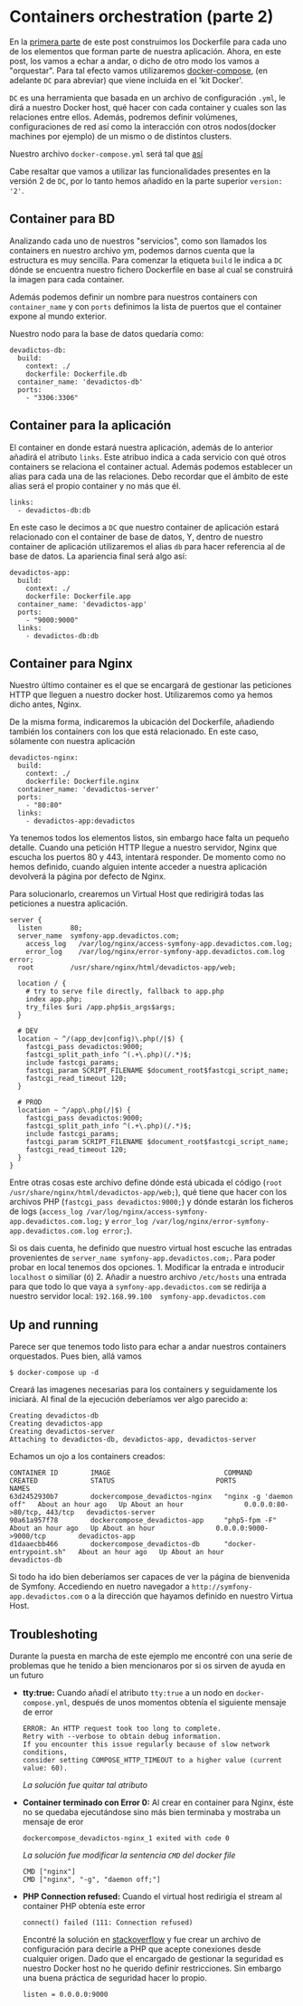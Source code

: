 
# Containers orchestration (parte 2)

En la [primera parte](http://devadictos.com/orquestando-docker-containers-parte-i/) de este post construimos los Dockerfile para cada uno de los elementos que forman parte de nuestra aplicación. Ahora, en este post, los vamos a echar a andar, o dicho de otro modo los vamos a "orquestar". Para tal efecto vamos utilizaremos [docker-compose](https://docs.docker.com/compose/), (en adelante `DC` para abreviar) que viene incluida en el 'kit Docker'.

`DC` es una herramienta que basada en un archivo de configuración `.yml`, le dirá a nuestro Docker host, qué hacer con cada container y cuales son las relaciones entre ellos. Además, podremos definir volúmenes, configuraciones de red así como la interacción con otros nodos(docker machines por ejemplo) de un mismo o de distintos clusters.

Nuestro archivo `docker-compose.yml` será tal que [así]()

Cabe resaltar que vamos a utilizar las funcionalidades presentes en la versión 2 de `DC`, por lo tanto hemos añadido en la parte superior `version: '2'`.


## Container para BD
Analizando cada uno de nuestros "servicios", como son llamados los containers en nuestro archivo ym, podemos darnos cuenta que la estructura es muy sencilla. Para comenzar la etiqueta `build` le indica a `DC` dónde se encuentra nuestro fichero Dockerfile en base al cual se construirá la imagen para cada container.

Además podemos definir un nombre para nuestros containers con `container_name` y con `ports` definimos la lista de puertos que el container expone al mundo exterior.

Nuestro nodo para la base de datos quedaría como:

```
devadictos-db:
  build:
    context: ./
    dockerfile: Dockerfile.db
  container_name: 'devadictos-db'
  ports:
    - "3306:3306"
```

## Container para la aplicación
El container en donde estará nuestra aplicación, además de lo anterior añadirá el atributo `links`. Este atribuo indica a cada servicio con qué otros containers se relaciona el container actual. Además podemos establecer un alias para cada una de las relaciones. Debo recordar que el ámbito de este alias será el propio container y no más que él.

```
links:
  - devadictos-db:db
```

En este caso le decimos a `DC` que nuestro container de aplicación estará relacionado con el container de base de datos, Y, dentro de nuestro container de aplicación utilizaremos el alias `db` para hacer referencia al de base de datos. La apariencia final será algo así:

```
devadictos-app:
  build:
    context: ./
    dockerfile: Dockerfile.app
  container_name: 'devadictos-app'
  ports:
    - "9000:9000"
  links:
    - devadictos-db:db
```

## Container para Nginx
Nuestro último container es el que se encargará de gestionar las peticiones HTTP que lleguen a nuestro docker host. Utilizaremos como ya hemos dicho antes, Nginx.

De la misma forma, indicaremos la ubicación del Dockerfile, añadiendo también los containers con los que está relacionado. En este caso, sólamente con nuestra aplicación

```
devadictos-nginx:
  build:
    context: ./
    dockerfile: Dockerfile.nginx
  container_name: 'devadictos-server'
  ports:
    - "80:80"
  links:
    - devadictos-app:devadictos
```

Ya tenemos todos los elementos listos, sin embargo hace falta un pequeño detalle. Cuando una petición HTTP llegue a nuestro servidor, Nginx que escucha los puertos 80 y 443, intentará responder. De momento como no hemos definido, cuando alguien intente acceder a nuestra aplicación devolverá la página por defecto de Nginx.

Para solucionarlo, crearemos un Virtual Host que redirigirá todas las peticiones a nuestra aplicación.

```
server {
  listen       80;
  server_name  symfony-app.devadictos.com;
	access_log   /var/log/nginx/access-symfony-app.devadictos.com.log;
	error_log    /var/log/nginx/error-symfony-app.devadictos.com.log error;
  root         /usr/share/nginx/html/devadictos-app/web;

  location / {
    # try to serve file directly, fallback to app.php
    index app.php;
    try_files $uri /app.php$is_args$args;
  }

  # DEV
  location ~ ^/(app_dev|config)\.php(/|$) {
    fastcgi_pass devadictos:9000;
    fastcgi_split_path_info ^(.+\.php)(/.*)$;
    include fastcgi_params;
    fastcgi_param SCRIPT_FILENAME $document_root$fastcgi_script_name;
    fastcgi_read_timeout 120;
  }

  # PROD
  location ~ ^/app\.php(/|$) {
    fastcgi_pass devadictos:9000;
    fastcgi_split_path_info ^(.+\.php)(/.*)$;
    include fastcgi_params;
    fastcgi_param SCRIPT_FILENAME $document_root$fastcgi_script_name;
    fastcgi_read_timeout 120;
  }
}
```

Entre otras cosas este archivo define dónde está ubicada el código (`root /usr/share/nginx/html/devadictos-app/web;`), qué tiene que hacer con los archivos PHP (`fastcgi_pass devadictos:9000;`) y dónde estarán los ficheros de logs (`access_log /var/log/nginx/access-symfony-app.devadictos.com.log;` y `error_log /var/log/nginx/error-symfony-app.devadictos.com.log error;`).

Si os dais cuenta, he definido que nuestro virtual host escuche las entradas provenientes de `server_name symfony-app.devadictos.com;`. Para poder probar en local tenemos dos opciones. 1. Modificar la entrada e introducir `localhost` o similiar (ó) 2. Añadir a nuestro archivo `/etc/hosts` una entrada para que todo lo que vaya a `symfony-app.devadictos.com` se redirija a nuestro servidor local: `192.168.99.100  symfony-app.devadictos.com
`

## Up and running
Parece ser que tenemos todo listo para echar a andar nuestros containers orquestados. Pues bien, allá vamos

```
$ docker-compose up -d
```

Creará las imagenes necesarias para los containers y seguidamente los iniciará. Al final de la ejecución deberíamos ver algo parecido a:

```
Creating devadictos-db
Creating devadictos-app
Creating devadictos-server
Attaching to devadictos-db, devadictos-app, devadictos-server
```

Echamos un ojo a los containers creados:

```
CONTAINER ID        IMAGE                            COMMAND                  CREATED             STATUS                         PORTS                         NAMES
63d2452930b7        dockercompose_devadictos-nginx   "nginx -g 'daemon off"   About an hour ago   Up About an hour               0.0.0.0:80->80/tcp, 443/tcp   devadictos-server
90a61a957f78        dockercompose_devadictos-app     "php5-fpm -F"            About an hour ago   Up About an hour               0.0.0.0:9000->9000/tcp        devadictos-app
d1daaecbb466        dockercompose_devadictos-db      "docker-entrypoint.sh"   About an hour ago   Up About an hour                                             devadictos-db
```

Si todo ha ido bien deberíamos ser capaces de ver la página de bienvenida de Symfony. Accediendo en nuetro navegador a `http://symfony-app.devadictos.com` o a la dirección que hayamos definido en nuestro Virtua Host.

## Troubleshoting
Durante la puesta en marcha de este ejemplo me encontré con una serie de problemas que he tenido a bien mencionaros por si os sirven de ayuda en un futuro

* **tty:true:**
  Cuando añadí el atributo `tty:true` a un nodo en `docker-compose.yml`, después de unos momentos obtenía el siguiente mensaje de error

  ```
  ERROR: An HTTP request took too long to complete.
  Retry with --verbose to obtain debug information.
  If you encounter this issue regularly because of slow network conditions,
  consider setting COMPOSE_HTTP_TIMEOUT to a higher value (current value: 60).
  ```

  *La solución fue quitar tal atributo*

* **Container terminado con Error 0:**
  Al crear en container para Nginx, éste no se quedaba ejecutándose sino más bien terminaba y mostraba un mensaje de eror
  ```
  dockercompose_devadictos-nginx_1 exited with code 0
  ```

  *La solución fue modificar la sentencia `CMD` del docker file*
  ```
  CMD ["nginx"]
  CMD ["nginx", "-g", "daemon off;"]
  ```

* **PHP Connection refused:**
  Cuando el virtual host redirigía el stream al container PHP obtenía este error
  ```
  connect() failed (111: Connection refused)
  ```

  Encontré la solución en [stackoverflow](http://stackoverflow.com/questions/21524373/nginx-connect-failed-111-connection-refused-while-connecting-to-upstream) y fue crear un archivo de configuración para decirle a PHP que acepte conexiones desde cualquier origen. Dado que el encargado de gestionar la seguridad es nuestro Docker host no he querido definir restricciones. Sin embargo una buena práctica de seguridad hacer lo propio.

  ```
  listen = 0.0.0.0:9000
  ```

